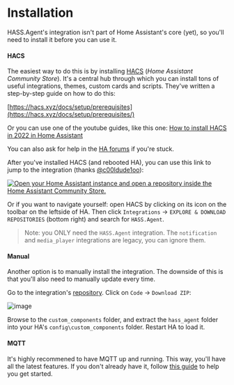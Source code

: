 # Installation

HASS.Agent's integration isn't part of Home Assistant's core (yet), so you'll need to install it before you can use it. 

#### HACS

The easiest way to do this is by installing [HACS](https://hacs.xyz) (*Home Assistant Community Store*). It's a central hub through which you can install tons of useful integrations, themes, custom cards and scripts. They've written a step-by-step guide on how to do this:

[https://hacs.xyz/docs/setup/prerequisites](https://hacs.xyz/docs/setup/prerequisites/)

Or you can use one of the youtube guides, like this one: [How to install HACS in 2022 in Home Assistant](https://www.youtube.com/watch?v=D6ZlhE-Iv9E)

You can also ask for help in the [HA forums](https://community.home-assistant.io) if you're stuck.

After you've installed HACS (and rebooted HA), you can use this link to jump to the integration (thanks [@c00ldude1oo](https://github.com/c00ldude1oo)):

[![Open your Home Assistant instance and open a repository inside the Home Assistant Community Store.](https://my.home-assistant.io/badges/hacs_repository.svg)](https://my.home-assistant.io/redirect/hacs_repository/?owner=LAB02-Research&repository=HASS.Agent-Integration)

Or if you want to navigate yourself: open HACS by clicking on its icon on the toolbar on the leftside of HA. Then click `Integrations` -> `EXPLORE & DOWNLOAD REPOSITORIES` (bottom right) and search for `HASS.Agent`.

> Note: you ONLY need the `HASS.Agent` integration. The `notification` and `media_player` integrations are legacy, you can ignore them.

#### Manual

Another option is to manually install the integration. The downside of this is that you'll also need to manually update every time. 

Go to the integration's [repository](https://github.com/LAB02-Research/HASS.Agent-Integration). Click on `Code` -> `Download ZIP`:

![image](https://user-images.githubusercontent.com/81011038/201074779-650633aa-f132-4a82-99cb-e692dbd1ce9f.png)

Browse to the `custom_components` folder, and extract the `hass_agent` folder into your HA's `config\custom_components` folder. Restart HA to load it.

#### MQTT

It's highly recommened to have MQTT up and running. This way, you'll have all the latest features. If you don't already have it, follow [this guide](https://www.youtube.com/watch?v=dqTn-Gk4Qeo) to help you get started.
